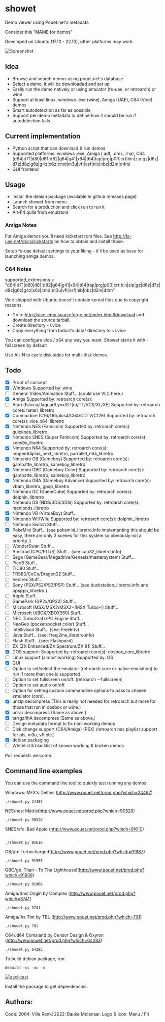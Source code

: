 # showet

Demo viewer using Pouet.net's metadata

Consider this "MAME for demos"

Developed on Ubuntu (17.10 - 22.10), other platforms may work.

![Screenshot](screenshot.png?raw=true "Screenshot of the GUI")

## Idea

- Browse and search demos using pouet.net's database
- Select a demo, it will be downloaded and set up
- Easily run the demo natively or using emulator (fs-uae, or retroarch) or wine
- Support at least linux, windows .exe (wine), Amiga (UAE), C64 (Vice) demos
- Smart autodetection as far as possible
- Support per-demo metadata to define how it should be run if autodetection fails

## Current implementation

- Python script that can download & run demos
- Supported platforms: windows .exe, Amiga (.adf, .dms, .lha), C64 (d64|d71|d80|d81|d82|g64|g41|x64|t64|tap|prg|p00|crt|bin|zip|gz|d6z|d7z|d8z|g6z|g4z|x6z|cmd|m3u|vfl|vsf|nib|nbz|d2m|d4m)
- GUI frontend

## Usage

- Install the debian package (available in github releases page)
- Launch showet from menu
- Search for a production and click run to run it
- Alt-F4 quits from emulators

### Amiga Notes

For Amiga demos you'll need kickstart rom files. See
http://fs-uae.net/docs/kickstarts on how to obtain and install those.

Setup fs-uae default settings to your liking - it'll be used as
base for launching amiga demos.

### C64 Notes

supported_extensions = "d64|d71|d80|d81|d82|g64|g41|x64|t64|tap|prg|p00|crt|bin|zip|gz|d6z|d7z|d8z|g6z|g4z|x6z|cmd|m3u|vfl|vsf|nib|nbz|d2m|d4m"

Vice shipped with Ubuntu doesn't contain kernal files due to
copyright reasons.

- Go to http://vice-emu.sourceforge.net/index.html#download and download
  the source tarball.
- Create directory ~/.vice
- Copy everything from tarball's data/ directory to ~/.vice

You can configure vice / x64 any way you want. Showet starts it
with -fullscreen by default

Use Alt-N to cycle disk sides for multi-disk demos.

## Todo

- [x] Proof of concept
- [x] Windows Supported by: wine
- [ ] General Video/Animation Stuff... (could use VLC here.)
- [x] Amiga Supported by: retroarch core(s):
- [ ] Atari (Falcon/Jaguar/Lynx/ST(e)/TT/VCS/XL/XE) Supported by: retroarch cores: hatari_libretro
- [x] Commodore (C16/116/plus4/C64/CDTV/C128) Supported by: retroarch core(s): vice_x64_libretro
- [x] Nintendo NES (Famicom) Supported by: retroarch core(s): quicknes_libretro
- [x] Nintendo SNES (Super Famicom) Supported by: retroarch core(s): snes9x_libretro
- [x] Nintendo N64 Supported by: retroarch core(s): mupen64plus_next_libretro, parrallel_n64_libretro
- [x] Nintendo GB (Gameboy) Supported by: retroarch core(s): gambatte_libretro, sameboy_libretro
- [x] Nintendo GBC (Gameboy Color) Supported by: retroarch core(s): gambatte_libretro, sameboy_libretro
- [x] Nintendo GBA (Gameboy Advance) Supported by: retroarch core(s): vbam_libretro, gpsp_libretro
- [x] Nintendo GC (GameCube) Supported by: retroarch core(s): dolphin_libretro
- [x] Nintendo DS (NDS/3DS/3DSi) Supported by: retroarch core(s): menlonds_libretro
- [x] Nintendo VB (VirtuaBoy) Stuff...
- [x] Nintendo WII/WIIu Supported by: retroarch core(s): dolphin_libretro
- [ ] Nintendo Switch Stuff...
- [x] PokeMini Stuff... (see pokemini_libretro.info implementing this should be easy, there are only 3 scenes for this system so obviously not a priority..)
- [ ] WonderSwan Stuff...
- [ ] Amstrad (CPC/PLUS) Stuff... (see cap32_libretro.info)
- [ ] Sega (GameGear/Megadrive/Genesis/mastersystem) Stuff...
- [ ] Pico8 Stuff...
- [ ] TIC80 Stuff...
- [ ] TRS80/CoCo/Dragon32 Stuff...
- [ ] Vectrex Stuff...
- [ ] Sony (PSX/PS2/PS3/PSP) Stuff... (see duckstation_libretro.info and ppsppp_libretro.)
- [ ] Apple Stuff...
- [ ] GamePark (GP2x/GP32) Stuff...
- [ ] Microsoft (MSX/MSX2/MSX2+/MSX Turbo-r) Stuff...
- [ ] Microsoft (XBOX/XBOX360) Stuff...
- [ ] NEC TurboGrafx/PC Engine Stuff...
- [ ] NeoGeo (pocket/pocket color) Stuff...
- [ ] Intellivison Stuff... (see: FreeIntv)
- [ ] Java Stuff... (see: freej2me_libretro.info)
- [ ] Flash Stuff... (see: Flashpoint)
- [ ] ZX (ZX Enhanced/ZX Spectrum/ZX 81) Stuff...
- [x] DOS support: Supported by: retroarch core(s): dosbox_core_libretro
- [ ] Linux support (almost working) Supported by: OS
- [x] GUI
- [ ] Option to set/select the emulator (retroarch core or native emulation) to run if more than one is supported.
- [ ] Option to set fullscreen on/off. (retroarch --fullscreen)
- [ ] Option to set audio on/off.
- [ ] Option for setting custom commandline options to pass to chosen emulator (core).
- [x] unzip decompress (This is really not needed for retroarch but more for those that run in dosbox or wine.)
- [x] unrar decompress (Same as above.)
- [x] tar/gz/lhA decompress (Same as above.)
- [ ] Design metadata format to fix non-working demos
- [ ] Disk change support (C64/Amiga) (PSX) (retroarch has playlist support for pls, m3u, vfl etc.)
- [x] debian packaging
- [ ] Whitelist & blacklist of known working & broken demos

Pull requests welcome.

## Command line examples

You can use the command line tool to quickly test running any demos.

Windows: MFX's Deities (http://www.pouet.net/prod.php?which=24487)

```
./showet.py 24487
```

NES/nes: Matrix(http://www.pouet.net/prod.php?which=90520)

```
./showet.py 90520
```

SNES/sfc: Bad Apple (http://www.pouet.net/prod.php?which=91610)

```

./showet.py 91610
```

GB/gb: Turbocharged(http://www.pouet.net/prod.php?which=91987)

```
./showet.py 91987
```

GBC/gb: Titan - To The Lighthouse!(http://www.pouet.net/prod.php?which=91968)

```
./showet.py 91968
```

Amiga/dms Origin by Complex (http://www.pouet.net/prod.php?which=3741)

```
./showet.py 3741
```

Amiga/lha Tint by TBL (http://www.pouet.net/prod.php?which=701)

```
./showet.py 701
```

C64/.d64 Comaland by Censor Design & Oxyron (http://www.pouet.net/prod.php?which=64283)

```
./showet.py 64283
```

To build debian package, run:

```
debuild -us -uc -b
```

[![asciicast](https://asciinema.org/a/sXH854ysSs5Ya5C9EGRQB0TzV.png)](https://asciinema.org/a/sXH854ysSs5Ya5C9EGRQB0TzV)

Install the package to get dependencies.

## Authors:

Code: 2004: Ville Ranki 2022: Bauke Molenaar.
Logo & Icon: Manu / Fit
